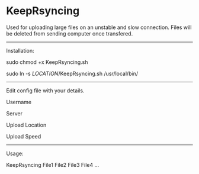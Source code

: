# KeepRsyncing

Used for uploading large files on an unstable  and slow connection. Files will be deleted from sending computer once transfered.

----

Installation:

sudo chmod +x KeepRsyncing.sh

sudo ln -s *LOCATION*/KeepRsyncing.sh /usr/local/bin/

----

Edit config file with your details.

Username

Server

Upload Location

Upload Speed

----

Usage:

KeepRsyncing File1 File2 File3 File4 ...
